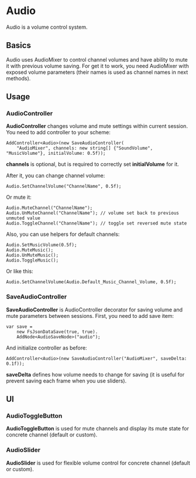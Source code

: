 # Audio

Audio is a volume control system.

## Basics

Audio uses AudioMixer to control channel volumes and have ability to mute it with previous volume saving.
For get it to work, you need AudioMixer with exposed volume parameters (their names is used as channel names in next methods).

## Usage

### AudioController

**AudioController** changes volume and mute settings within current session.
You need to add controller to your scheme:

```
AddController<Audio>(new SaveAudioController(
	"AudioMixer", channels: new string[] {"SoundVolume", "MusicVolume"}, initialVolume: 0.5f));
```

**channels** is optional, but is required to correctly set **initialVolume** for it.

After it, you can change channel volume:

```
Audio.SetChannelVolume("ChannelName", 0.5f);
```

Or mute it:

```
Audio.MuteChannel("ChannelName");
Audio.UnMuteChannel("ChannelName"); // volume set back to previous unmuted value
Audio.ToggleChannel("ChannelName"); // toggle set reversed mute state
```

Also, you can use helpers for default channels:

```
Audio.SetMusicVolume(0.5f);
Audio.MuteMusic();
Audio.UnMuteMusic();
Audio.ToggleMusic();
```

Or like this:

```
Audio.SetChannelVolume(Audio.Default_Music_Channel_Volume, 0.5f);
```


### SaveAudioController

**SaveAudioController** is AudioController decorator for saving volume and mute parameters between sessions.
First, you need to add save item:

```
var save = 
	new FsJsonDataSave(true, true).
	AddNode<AudioSaveNode>("audio");
```

And initialize controller as before:

```
AddController<Audio>(new SaveAudioController("AudioMixer", saveDelta: 0.1f));
```

**saveDelta** defines how volume needs to change for saving (it is useful for prevent saving each frame when you use sliders).

## UI

### AudioToggleButton

**AudioToggleButton** is used for mute channels and display its mute state for concrete channel (default or custom).

### AudioSlider

**AudioSlider** is used for flexible volume control for concrete channel (default or custom).
